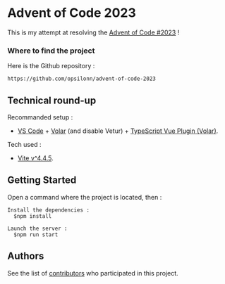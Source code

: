 # Advent of Code 2023

This is my attempt at resolving the [Advent of Code #2023](https://adventofcode.com) !



### Where to find the project
Here is the Github repository :
 ```
https://github.com/opsilonn/advent-of-code-2023
 ```



## Technical round-up
Recommanded setup :
- [VS Code](https://code.visualstudio.com) + [Volar](https://marketplace.visualstudio.com/items?itemName=Vue.volar) (and disable Vetur) + [TypeScript Vue Plugin (Volar)](https://marketplace.visualstudio.com/items?itemName=Vue.vscode-typescript-vue-plugin).

Tech used :
- [Vite v^4.4.5](https://v4.vitejs.dev/).


## Getting Started
Open a command where the project is located, then :
```
Install the dependencies :
  $npm install
  
Launch the server :
  $npm run start
```



## Authors
See the list of [contributors](https://github.com/opsilonn/efrei-m1-otter-quiz/graphs/contributors) who participated in this project.
